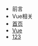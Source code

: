 - 前言
  <!-- - [首页](README.md)
  - [Vue](nav.md) -->
-  Vue相关
  - [首页](README.md)
  - [Vue](nav.md)
   - [123](nav.md)
  